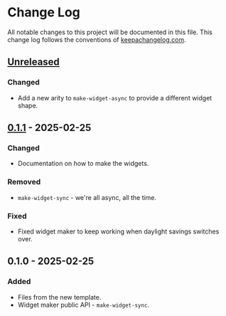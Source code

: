 # Change Log
All notable changes to this project will be documented in this file. This
change log follows the conventions of [keepachangelog.com](http://keepachangelog.com/).

## [Unreleased]
### Changed
- Add a new arity to `make-widget-async` to provide a different widget shape.

## [0.1.1] - 2025-02-25
### Changed
- Documentation on how to make the widgets.

### Removed
- `make-widget-sync` - we're all async, all the time.

### Fixed
- Fixed widget maker to keep working when daylight savings switches over.

## 0.1.0 - 2025-02-25
### Added
- Files from the new template.
- Widget maker public API - `make-widget-sync`.

[Unreleased]: https://github.com/figwheel-ci-tests/figwheel-ci-tests/compare/0.1.1...HEAD
[0.1.1]: https://github.com/figwheel-ci-tests/figwheel-ci-tests/compare/0.1.0...0.1.1

